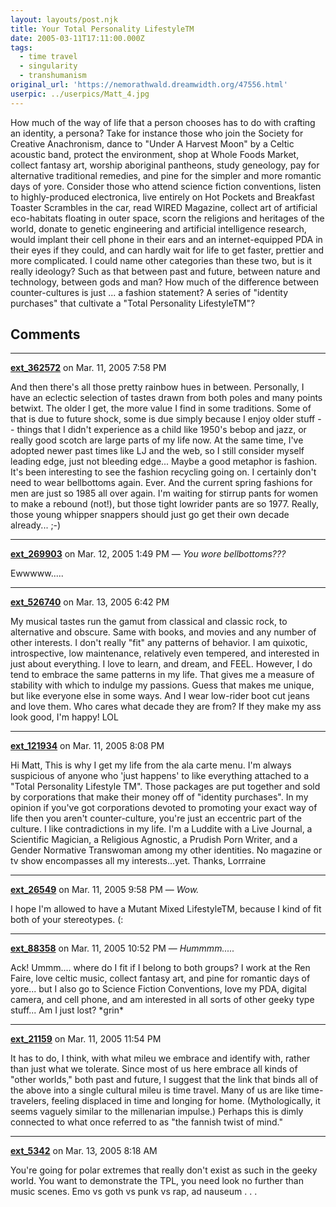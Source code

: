 ```yaml
---
layout: layouts/post.njk
title: Your Total Personality LifestyleTM
date: 2005-03-11T17:11:00.000Z
tags:
  - time travel
  - singularity
  - transhumanism
original_url: 'https://nemorathwald.dreamwidth.org/47556.html'
userpic: ../userpics/Matt_4.jpg
---
```

How much of the way of life that a person chooses has to do with crafting an identity, a persona? Take for instance those who join the Society for Creative Anachronism, dance to "Under A Harvest Moon" by a Celtic acoustic band, protect the environment, shop at Whole Foods Market, collect fantasy art, worship aboriginal pantheons, study geneology, pay for alternative traditional remedies, and pine for the simpler and more romantic days of yore. Consider those who attend science fiction conventions, listen to highly-produced electronica, live entirely on Hot Pockets and Breakfast Toaster Scrambles in the car, read WIRED Magazine, collect art of artificial eco-habitats floating in outer space, scorn the religions and heritages of the world, donate to genetic engineering and artificial intelligence research, would implant their cell phone in their ears and an internet-equipped PDA in their eyes if they could, and can hardly wait for life to get faster, prettier and more complicated. I could name other categories than these two, but is it really ideology? Such as that between past and future, between nature and technology, between gods and man? How much of the difference between counter-cultures is just ... a fashion statement? A series of "identity purchases" that cultivate a "Total Personality LifestyleTM"?

## Comments

---

**[ext_362572](https://www.dreamwidth.org/users/ext_362572)** on Mar. 11, 2005 7:58 PM

And then there's all those pretty rainbow hues in between. Personally, I have an eclectic selection of tastes drawn from both poles and many points betwixt. The older I get, the more value I find in some traditions. Some of that is due to future shock, some is due simply because I enjoy older stuff -- things that I didn't experience as a child like 1950's bebop and jazz, or really good scotch are large parts of my life now. At the same time, I've adopted newer past times like LJ and the web, so I still consider myself leading edge, just not bleeding edge... Maybe a good metaphor is fashion. It's been interesting to see the fashion recycling going on. I certainly don't need to wear bellbottoms again. Ever. And the current spring fashions for men are just so 1985 all over again. I'm waiting for stirrup pants for women to make a rebound (not!), but those tight lowrider pants are so 1977. Really, those young whipper snappers should just go get their own decade already... ;-)

---

**[ext_269903](https://www.dreamwidth.org/users/ext_269903)** on Mar. 12, 2005 1:49 PM — *You wore bellbottoms???*

Ewwwww.....

---

**[ext_526740](https://www.dreamwidth.org/users/ext_526740)** on Mar. 13, 2005 6:42 PM

My musical tastes run the gamut from classical and classic rock, to alternative and obscure. Same with books, and movies and any number of other interests. I don't really "fit" any patterns of behavior. I am quixotic, introspective, low maintenance, relatively even tempered, and interested in just about everything. I love to learn, and dream, and FEEL. However, I do tend to embrace the same patterns in my life. That gives me a measure of stability with which to indulge my passions. Guess that makes me unique, but like everyone else in some ways. And I wear low-rider boot cut jeans and love them. Who cares what decade they are from? If they make my ass look good, I'm happy! LOL

---

**[ext_121934](https://www.dreamwidth.org/users/ext_121934)** on Mar. 11, 2005 8:08 PM

Hi Matt, This is why I get my life from the ala carte menu. I'm always suspicious of anyone who 'just happens' to like everything attached to a "Total Personality Lifestyle TM". Those packages are put together and sold by corporations that make their money off of "identity purchases". In my opinion if you've got corporations devoted to promoting your exact way of life then you aren't counter-culture, you're just an eccentric part of the culture. I like contradictions in my life. I'm a Luddite with a Live Journal, a Scientific Magician, a Religious Agnostic, a Prudish Porn Writer, and a Gender Normative Transwoman among my other identities. No magazine or tv show encompasses all my interests...yet. Thanks, Lorrraine

---

**[ext_26549](https://www.dreamwidth.org/users/ext_26549)** on Mar. 11, 2005 9:58 PM — *Wow.*

I hope I'm allowed to have a Mutant Mixed LifestyleTM, because I kind of fit both of your stereotypes. (:

---

**[ext_88358](https://www.dreamwidth.org/users/ext_88358)** on Mar. 11, 2005 10:52 PM — *Hummmm.....*

Ack! Ummm.... where do I fit if I belong to both groups? I work at the Ren Faire, love celtic music, collect fantasy art, and pine for romantic days of yore... but I also go to Science Fiction Conventions, love my PDA, digital camera, and cell phone, and am interested in all sorts of other geeky type stuff... Am I just lost? \*grin\*

---

**[ext_21159](https://www.dreamwidth.org/users/ext_21159)** on Mar. 11, 2005 11:54 PM

It has to do, I think, with what mileu we embrace and identify with, rather than just what we tolerate. Since most of us here embrace all kinds of "other worlds," both past and future, I suggest that the link that binds all of the above into a single cultural mileu is time travel. Many of us are like time-travelers, feeling displaced in time and longing for home. (Mythologically, it seems vaguely similar to the millenarian impulse.) Perhaps this is dimly connected to what once referred to as "the fannish twist of mind."

---

**[ext_5342](https://www.dreamwidth.org/users/ext_5342)** on Mar. 13, 2005 8:18 AM

You're going for polar extremes that really don't exist as such in the geeky world. You want to demonstrate the TPL, you need look no further than music scenes. Emo vs goth vs punk vs rap, ad nauseum . . .
